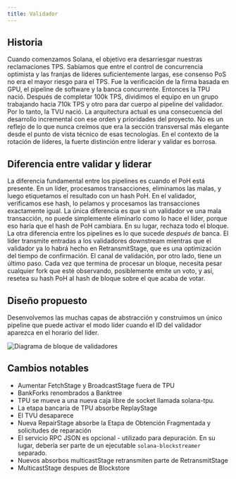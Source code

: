 ```yaml
---
title: Validador
---
```


## Historia

Cuando comenzamos Solana, el objetivo era desarriesgar nuestras reclamaciones TPS. Sabíamos que entre el control de concurrencia optimista y las franjas de líderes suficientemente largas, ese consenso PoS no era el mayor riesgo para el TPS. Fue la verificación de la firma basada en GPU, el pipeline de software y la banca concurrente. Entonces la TPU nació. Después de completar 100k TPS, dividimos el equipo en un grupo trabajando hacia 710k TPS y otro para dar cuerpo al pipeline del validador. Por lo tanto, la TVU nació. La arquitectura actual es una consecuencia del desarrollo incremental con ese orden y prioridades del proyecto. No es un reflejo de lo que nunca creímos que era la sección transversal más elegante desde el punto de vista técnico de esas tecnologías. En el contexto de la rotación de líderes, la fuerte distinción entre liderar y validar es borrosa.

## Diferencia entre validar y liderar

La diferencia fundamental entre los pipelines es cuando el PoH está presente. En un líder, procesamos transacciones, eliminamos las malas, y luego etiquetamos el resultado con un hash PoH. En el validador, verificamos ese hash, lo pelamos y procesamos las transacciones exactamente igual. La única diferencia es que si un validador ve una mala transacción, no puede simplemente eliminarlo como lo hace el líder, porque eso haría que el hash de PoH cambiara. En su lugar, rechaza todo el bloque. La otra diferencia entre los pipelines es lo que sucede _después de_ banca. El líder transmite entradas a los validadores downstream mientras que el validador ya lo habrá hecho en RetransmitStage, que es una optimización del tiempo de confirmación. El canal de validación, por otro lado, tiene un último paso. Cada vez que termina de procesar un bloque, necesita pesar cualquier fork que esté observando, posiblemente emite un voto, y así, resetea su hash PoH al hash de bloque sobre el que acaba de votar.

## Diseño propuesto

Desenvolvemos las muchas capas de abstracción y construimos un único pipeline que puede activar el modo líder cuando el ID del validador aparezca en el horario del líder.

![Diagrama de bloque de validadores](/img/validator-proposal.svg)

## Cambios notables

- Aumentar FetchStage y BroadcastStage fuera de TPU
- BankForks renombrados a Banktree
- TPU se mueve a una nueva caja libre de socket llamada solana-tpu.
- La etapa bancaria de TPU absorbe ReplayStage
- El TVU desaparece
- Nueva RepairStage absorbe la Etapa de Obtención Fragmentada y solicitudes de reparación
- El servicio RPC JSON es opcional - utilizado para depuración. En su lugar, debería ser parte de un ejecutable `solana-blockstreamer` separado.
- Nuevos absorbos multicastStage retransmiten parte de RetransmitStage
- MulticastStage despues de Blockstore
